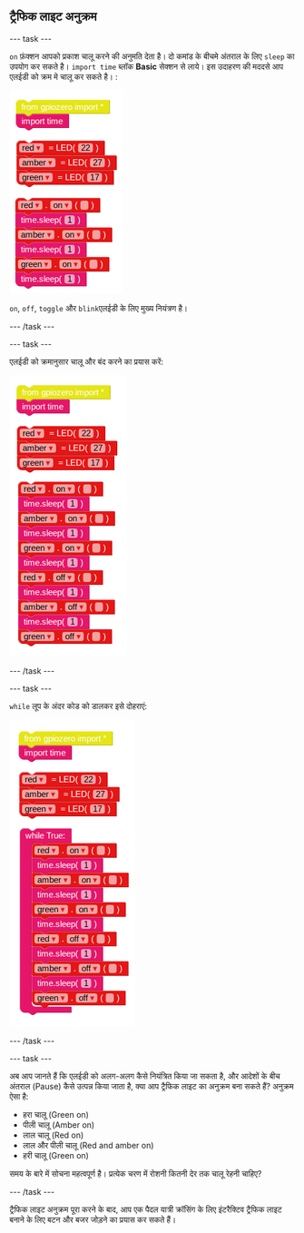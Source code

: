 ## ट्रैफिक लाइट अनुक्रम

\--- task \---

`on` फ़ंक्शन आपको प्रकाश चालू करने की अनुमति देता है। दो कमांड के बीचमे अंतराल के लिए `sleep` का उपयोग कर सकते है। `import time` ब्लॉक **Basic** सेक्शन से लाये। इस उदाहरण की मददसे आप एलईडी को क्रम मे चालू कर सकते है। :

![](images/edublocks4.png)

`on`, `off`, `toggle` और `blink`एलईडी के लिए मुख्य नियंत्रण है।

\--- /task \---

\--- task \---

एलईडी को क्रमानुसार चालू और बंद करने का प्रयास करें:

![](images/edublocks5.png)

\--- /task \---

\--- task \---

`while` लूप के अंदर कोड को डालकर इसे दोहराएं:

![](images/edublocks6.png)

\--- /task \---

\--- task \---

अब आप जानते हैं कि एलईडी को अलग-अलग कैसे नियंत्रित किया जा सकता है, और आदेशों के बीच अंतराल (Pause) कैसे उत्पन्न किया जाता है, क्या आप ट्रैफिक लाइट का अनुक्रम बना सकते हैं? अनुक्रम ऐसा है:

- हरा चालू (Green on)
- पीली चालू (Amber on)
- लाल चालू (Red on)
- लाल और पीली चालू (Red and amber on)
- हरी चालू (Green on)

समय के बारे में सोचना महत्वपूर्ण है। प्रत्येक चरण में रोशनी कितनी देर तक चालू रेहनी चाहिए?

\--- /task \---

ट्रैफिक लाइट अनुक्रम पूरा करने के बाद, आप एक पैदल यात्री क्रॉसिंग के लिए इंटरैक्टिव ट्रैफिक लाइट बनाने के लिए बटन और बजर जोड़ने का प्रयास कर सकते हैं।